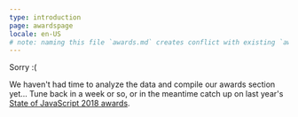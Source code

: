 ```yaml
---
type: introduction
page: awardspage
locale: en-US
# note: naming this file `awards.md` creates conflict with existing `awards.yml`
---
```


Sorry :(

We haven't had time to analyze the data and compile our awards section yet… Tune back in a week or so, or in the meantime catch up on last year's [State of JavaScript 2018 awards](http://2018.stateofjs.com/awards).

<!-- And now, the moment you've all been waiting for… -->